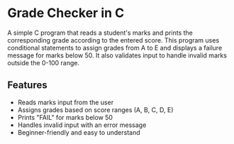 # Grade Checker in C

A simple C program that reads a student's marks and prints the corresponding grade according to the entered score. This program uses conditional statements to assign grades from A to E and displays a failure message for marks below 50. It also validates input to handle invalid marks outside the 0-100 range.

## Features

- Reads marks input from the user
- Assigns grades based on score ranges (A, B, C, D, E)
- Prints "FAIL" for marks below 50
- Handles invalid input with an error message
- Beginner-friendly and easy to understand
